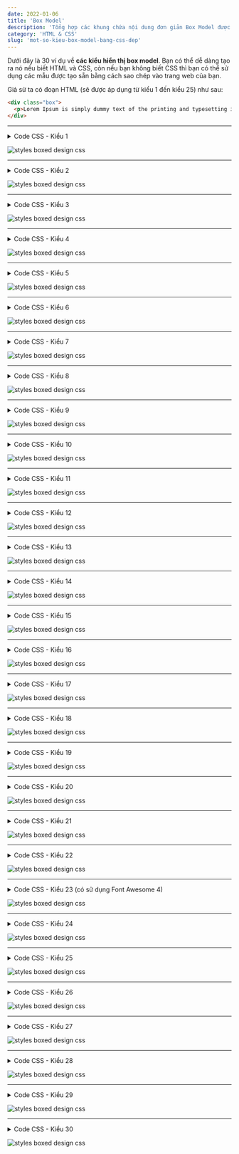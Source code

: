 ```yaml
---
date: 2022-01-06
title: 'Box Model'
description: 'Tổng hợp các khung chứa nội dung đơn giản Box Model được thiết kế bằng CSS.'
category: 'HTML & CSS'
slug: 'mot-so-kieu-box-model-bang-css-dep'
---
```


Dưới đây là 30 ví dụ về **các kiểu hiển thị box model**. Bạn có thể dễ dàng tạo ra nó nếu biết HTML và CSS, còn nếu bạn không biết CSS thì bạn có thể sử dụng các mẫu được tạo sẵn bằng cách sao chép vào trang web của bạn.

Giả sử ta có đoạn HTML (sẽ được áp dụng từ kiểu 1 đến kiểu 25) như sau:
```html
<div class="box">
  <p>Lorem Ipsum is simply dummy text of the printing and typesetting industry. Lorem Ipsum has been the industry's standard dummy text ever since the 1500s,...</p>
</div>
```

---
<details><summary>Code CSS - Kiểu 1</summary>

```css
.box {
    padding: 0.5em 1em;
    margin: 2em 0;
    font-weight: bold;
    border: solid 3px #000000;
}
.box p {
    margin: 0; 
    padding: 0;
}
```
</details>

![styles boxed design css](./reference-styles-box-css-1.png 'styles boxed css - kiểu 1')

---
<details><summary>Code CSS - Kiểu 2</summary>

```css
.box {
    padding: 0.5em 1em;
    margin: 2em 0;
    font-weight: bold;
    color: #6091d3;
    background: #FFF;
    border: solid 3px #6091d3;
    border-radius: 10px;
}
.box p {
    margin: 0; 
    padding: 0;
}
```
</details>

![styles boxed design css](./reference-styles-box-css-2.png 'styles boxed css - kiểu 2')

---

<details><summary>Code CSS - Kiểu 3</summary>

```css
.box {
    padding: 0.5em 1em;
    margin: 2em 0;
    color: #2c2c2f;
    background: #cde4ff;
}
.box p {
    margin: 0; 
    padding: 0;
}
```
</details>

![styles boxed design css](./reference-styles-box-css-3.png 'styles boxed css - kiểu 3')

---

<details><summary>Code CSS - Kiểu 4</summary>

```css
.box {
    padding: 8px 19px;
    margin: 2em 0;
    color: #2c2c2f;
    background: #cde4ff;
    border-top: solid 5px #5989cf;
    border-bottom: solid 5px #5989cf;
}
.box p {
    margin: 0; 
    padding: 0;
}
```
</details>

![styles boxed design css](./reference-styles-box-css-4.png 'styles boxed css - kiểu 4')

---

<details><summary>Code CSS - Kiểu 5</summary>

```css
.box {
    padding: 0.5em 1em;
    margin: 2em 0;
    border: double 5px #4ec4d3;
}
.box p {
    margin: 0; 
    padding: 0;
}
```
</details>

![styles boxed design css](./reference-styles-box-css-5.png 'styles boxed css - kiểu 5')

---

<details><summary>Code CSS - Kiểu 6</summary>

```css
.box {
    padding: 0.5em 1em;
    margin: 2em 0;
    background: #f0f7ff;
    border: dashed 2px #5b8bd0;
}
.box p {
    margin: 0; 
    padding: 0;
}
```
</details>

![styles boxed design css](./reference-styles-box-css-6.png 'styles boxed css - kiểu 6')

---

<details><summary>Code CSS - Kiểu 7</summary>

```css
.box {
    padding: 0.5em 1em;
    margin: 2em 0;
    color: #474747;
    background: whitesmoke;
    border-left: double 7px #4ec4d3;
    border-right: double 7px #4ec4d3;
}
.box p {
    margin: 0; 
    padding: 0;
}
```
</details>

![styles boxed design css](./reference-styles-box-css-7.png 'styles boxed css - kiểu 7')

---

<details><summary>Code CSS - Kiểu 8</summary>

```css
.box {
    padding: 0.5em 1em;
    margin: 2em 0;
    color: #232323;
    background: #fff8e8;
    border-left: solid 10px #ffc06e;
}
.box p {
    margin: 0; 
    padding: 0;
}
```
</details>

![styles boxed design css](./reference-styles-box-css-8.png 'styles boxed css - kiểu 8')

---

<details><summary>Code CSS - Kiểu 9</summary>

```css
.box {
    padding: 0.5em 1em;
    margin: 2em 0;
    color: #ff7d6e;
    background: #ffebe9;
    border-top: solid 10px #ff7d6e;
}
.box p {
    margin: 0; 
    padding: 0;
}
```
</details>

![styles boxed design css](./reference-styles-box-css-9.png 'styles boxed css - kiểu 9')

---

<details><summary>Code CSS - Kiểu 10</summary>

```css
.box {
    padding: 0.5em 1em;
    margin: 2em 0;
    color: #00BCD4;
    background: #e4fcff;
    border-top: solid 6px #1dc1d6;
    box-shadow: 0 3px 4px rgba(0, 0, 0, 0.32);
}
.box p {
    margin: 0; 
    padding: 0;
}
```
</details>

![styles boxed design css](./reference-styles-box-css-10.png 'styles boxed css - kiểu 10')

---

<details><summary>Code CSS - Kiểu 11</summary>

```css
.box {
    padding: 0.5em 1em;
    margin: 2em 0;
    color: #5d627b;
    background: white;
    border-top: solid 5px #5d627b;
    box-shadow: 0 3px 5px rgba(0, 0, 0, 0.22);
}
.box p {
    margin: 0; 
    padding: 0;
}
```
</details>

![styles boxed design css](./reference-styles-box-css-11.png 'styles boxed css - kiểu 11')

---

<details><summary>Code CSS - Kiểu 12</summary>

```css
.box {
    padding: 0.5em 1em;
    margin: 2em 0;
    color: #5989cf;
    background: #c6e4ff;
    border-bottom: solid 6px #aac5de;
    border-radius: 9px;
}
.box12 p {
    margin: 0; 
    padding: 0;
}
```
</details>

![styles boxed design css](./reference-styles-box-css-12.png 'styles boxed css - kiểu 12')

---

<details><summary>Code CSS - Kiểu 13</summary>

```css
.box {
    padding: 0.5em 1em;
    margin: 2em 0;
    color: #FFF;
    background: #6eb7ff;
    border-bottom: solid 6px #3f87ce;
    box-shadow: 0 3px 6px rgba(0, 0, 0, 0.25);
    border-radius: 9px;
}
.box p {
    margin: 0; 
    padding: 0;
}
```
</details>

![styles boxed design css](./reference-styles-box-css-13.png 'styles boxed css - kiểu 13')

---

<details><summary>Code CSS - Kiểu 14</summary>

```css
.box {
    padding: 0.2em 0.5em;
    margin: 2em 0;
    background: #d6ebff;
    box-shadow: 0px 0px 0px 10px #d6ebff;
    border: dashed 2px white;
}
.box p {
    margin: 0; 
    padding: 0;
}
```
</details>

![styles boxed design css](./reference-styles-box-css-14.png 'styles boxed css - kiểu 14')

---

<details><summary>Code CSS - Kiểu 15</summary>

```css
.box {
    padding: 0.2em 0.5em;
    margin: 2em 0;
    color: #565656;
    background: #ffeaea;
    box-shadow: 0px 0px 0px 10px #ffeaea;
    border: dashed 2px #ffc3c3;
    border-radius: 8px;
}
.box p {
    margin: 0; 
    padding: 0;
}
```
</details>

![styles boxed design css](./reference-styles-box-css-15.png 'styles boxed css - kiểu 15')

---

<details><summary>Code CSS - Kiểu 16</summary>

```css
.box {
    padding: 0.5em 1em;
    margin: 2em 0;
    background: -webkit-repeating-linear-gradient(-45deg, #f0f8ff, #f0f8ff 3px,#e9f4ff 3px, #e9f4ff 7px);
    background: repeating-linear-gradient(-45deg, #f0f8ff, #f0f8ff 3px,#e9f4ff 3px, #e9f4ff 7px);
}
.box p {
    margin: 0; 
    padding: 0;
}
```
</details>

![styles boxed design css](./reference-styles-box-css-16.png 'styles boxed css - kiểu 16')

---

<details><summary>Code CSS - Kiểu 17</summary>

```css
.box{
    margin:2em 0;
    position: relative;
    padding: 0.5em 1.5em;
    border-top: solid 2px black;
    border-bottom: solid 2px black;
}
.box:before, .box:after{
    content: '';
    position: absolute;
    top: -10px;
    width: 2px;
    height: -webkit-calc(100% + 20px);
    height: calc(100% + 20px);
    background-color: black;
}
.box:before {left: 10px;}
.box:after {right: 10px;}
.box p {
    margin: 0; 
    padding: 0;
}
```
</details>

![styles boxed design css](./reference-styles-box-css-17.png 'styles boxed css - kiểu 17')

---

<details><summary>Code CSS - Kiểu 18</summary>

```css
.box {
    margin:2em 0;
    position: relative;
    padding: 0.25em 1em;
    border: solid 2px #ffcb8a;
    border-radius: 3px 0 3px 0;
}
.box:before,.box:after {
    content: '';
    position: absolute;
    width:10px;
    height: 10px;
    border: solid 2px #ffcb8a;
    border-radius: 50%;
}
.box:after {
    top:-12px;
    left:-12px;
}
.box:before {
    bottom:-12px;
    right:-12px;
}
.box p {
    margin: 0; 
    padding: 0;
}
```
</details>

![styles boxed design css](./reference-styles-box-css-18.png 'styles boxed css - kiểu 18')

---

<details><summary>Code CSS - Kiểu 19</summary>

```css
.box {
    position: relative;
    padding:0.25em 1em;
}
.box:before,.box:after{ 
    content:'';
    width: 20px;
    height: 30px;
    position: absolute;
    display: inline-block;
}
.box:before{
    border-left: solid 1px #5767bf;
    border-top: solid 1px #5767bf;
    top:0;
    left: 0;
}
.box:after{
    border-right: solid 1px #5767bf;
    border-bottom: solid 1px #5767bf;
    bottom:0;
    right: 0;
}
.box p {
    margin: 0; 
    padding: 0;
}
```
</details>

![styles boxed design css](./reference-styles-box-css-19.png 'styles boxed css - kiểu 19')

---

<details><summary>Code CSS - Kiểu 20</summary>

```css
.box {
    position: relative;
    padding: 0.25em 1em;
    margin: 2em 0;
    top: 0;
    background: #efefef;
}
.box:before, .box:after{ 
    position: absolute;
    top: 0;
    content:'';
    width: 10px;
    height: 100%;
    display: inline-block;
    box-sizing: border-box;
}
.box:before{
    border-left: dotted 2px #15adc1;
    border-top: dotted 2px #15adc1;
    border-bottom: dotted 2px #15adc1;
    left: 0;
}
.box:after{
    border-top: dotted 2px #15adc1;
    border-right: dotted 2px #15adc1;
    border-bottom: dotted 2px #15adc1;
    right: 0;
}
.box p {
    margin: 0; 
    padding: 0;
}
```
</details>

![styles boxed design css](./reference-styles-box-css-20.png 'styles boxed css - kiểu 20')

---

<details><summary>Code CSS - Kiểu 21</summary>

```css
.box {
    padding: 0.5em 1em;
    background: -moz-linear-gradient(#ffb03c, #ff708d);
    background: -webkit-linear-gradient(#ffb03c, #ff708d);
    background: linear-gradient(to right, #ffb03c, #ff708d);
    color: #FFF;
}
.box p {
    margin: 0; 
    padding: 0;
}
```
</details>

![styles boxed design css](./reference-styles-box-css-21.png 'styles boxed css - kiểu 21')

---

<details><summary>Code CSS - Kiểu 22</summary>

```css
.box {
    padding: 0.5em 1em;
    margin: 1em 0;
    background: #f4f4f4;
    border-left: solid 6px #5bb7ae;
    box-shadow: 0px 2px 3px rgba(0, 0, 0, 0.33);
}
.box p {
    margin: 0; 
    padding: 0;
}
```
</details>

![styles boxed design css](./reference-styles-box-css-22.png 'styles boxed css - kiểu 22')

---

<details><summary>Code CSS - Kiểu 23 (có sử dụng Font Awesome 4)</summary>

```css
.box {
    position: relative;
    margin: 2em 0 2em 40px;
    padding: 8px 15px;
    background: #fff0c6;
    border-radius: 30px;
}
.box:before{font-family: FontAwesome;
    content: "\f111";
    position: absolute;
    font-size: 15px;
    left: -40px;
    bottom: 0;
    color: #fff0c6;
}
.box:after{
    font-family: FontAwesome;
    content: "\f111";
    position: absolute;
    font-size: 23px;
    left: -23px;
    bottom: 0;
    color: #fff0c6;
}
.box p {
    margin: 0; 
    padding: 0;
}
```
</details>

![styles boxed design css](./reference-styles-box-css-23.png 'styles boxed css - kiểu 23')

---

<details><summary>Code CSS - Kiểu 24</summary>

```css
.box {
    position: relative;
    padding: 0.5em 0.7em;
    margin: 2em 0;
    background: #e6f4ff;
    color: #5c98d4;
    font-weight: bold;
}
.box:after {
    position: absolute;
    content: '';
    top: 100%;
    left: 30px;
    border: 15px solid transparent;
    border-top: 15px solid #e6f4ff;
    width: 0;
    height: 0;
}
.box p {
    margin: 0; 
    padding: 0;
}
```
</details>

![styles boxed design css](./reference-styles-box-css-24.png 'styles boxed css - kiểu 24')

---

<details><summary>Code CSS - Kiểu 25</summary>

```css
.box {
    position: relative;
    background: #fff0cd;
    box-shadow: 0px 0px 0px 5px #fff0cd;
    border: dashed 2px white;
    padding: 0.2em 0.5em;
    color: #454545;
}
.box:after{
    position: absolute;
    content: '';
    right: -7px;
    top: -7px;
    border-width: 0 15px 15px 0;
    border-style: solid;
    border-color: #ffdb88 #fff #ffdb88;
    box-shadow: -1px 1px 1px rgba(0, 0, 0, 0.15);
}
.box p {
    margin: 0; 
    padding: 0;
}
```
</details>

![styles boxed design css](./reference-styles-box-css-25.png 'styles boxed css - kiểu 25')

---

<details><summary>Code CSS - Kiểu 26</summary>

```html
<div class="box">
    <span class="box-title">Lorem Ipsum</span>
    <p>Lorem Ipsum is simply dummy text of the printing and typesetting industry. Lorem Ipsum has been the industry's standard dummy text ever since the 1500s,...</p>
</div>
```
```css
.box {
    position: relative;
    margin: 2em 0;
    padding: 0.5em 1em;
    border: solid 3px #95ccff;
    border-radius: 8px;
}
.box .box-title {
    position: absolute;
    display: inline-block;
    top: -13px;
    left: 10px;
    padding: 0 9px;
    line-height: 1;
    font-size: 19px;
    background: #FFF;
    color: #95ccff;
    font-weight: bold;
}
.box p {
    margin: 0; 
    padding: 0;
}
```
</details>

![styles boxed design css](./reference-styles-box-css-26.png 'styles boxed css - kiểu 26')

---

<details><summary>Code CSS - Kiểu 27</summary>

```html
<div class="box">
    <span class="box-title">Lorem Ipsum</span>
    <p>Lorem Ipsum is simply dummy text of the printing and typesetting industry. Lorem Ipsum has been the industry's standard dummy text ever since the 1500s,...</p>
</div>
```
```css
.box {
    position: relative;
    margin: 2em 0;
    padding: 0.5em 1em;
    border: solid 3px #62c1ce;
}
.box .box-title {
    position: absolute;
    display: inline-block;
    top: -27px;
    left: -3px;
    padding: 0 9px;
    height: 25px;
    line-height: 25px;
    font-size: 17px;
    background: #62c1ce;
    color: #ffffff;
    font-weight: bold;
    border-radius: 5px 5px 0 0;
}
.box p {
    margin: 0; 
    padding: 0;
}
```
</details>

![styles boxed design css](./reference-styles-box-css-27.png 'styles boxed css - kiểu 27')

---

<details><summary>Code CSS - Kiểu 28</summary>

```html
<div class="box">
    <span class="box-title">Lorem Ipsum</span>
    <p>Lorem Ipsum is simply dummy text of the printing and typesetting industry. Lorem Ipsum has been the industry's standard dummy text ever since the 1500s,...</p>
</div>
```
```css
.box {
    position: relative;
    margin: 2em 0;
    padding: 25px 10px 7px;
    border: solid 2px #FFC107;
}
.box .box-title {
    position: absolute;
    display: inline-block;
    top: -2px;
    left: -2px;
    padding: 0 9px;
    height: 25px;
    line-height: 25px;
    font-size: 17px;
    background: #FFC107;
    color: #ffffff;
    font-weight: bold;
}
.box p {
    margin: 0; 
    padding: 0;
}
```
</details>

![styles boxed design css](./reference-styles-box-css-28.png 'styles boxed css - kiểu 28')

---

<details><summary>Code CSS - Kiểu 29</summary>

```html
<div class="box">
  <div class="box-title">Lorem Ipsum</div>
  <p>Lorem Ipsum is simply dummy text of the printing and typesetting industry. Lorem Ipsum has been the industry's standard dummy text ever since the 1500s,...</p>
</div>
```
```css
.box {
    margin: 2em 0;
    background: #dcefff;
}
.box .box-title {
    font-size: 1.2em;
    background: #5fb3f5;
    padding: 4px;
    text-align: center;
    color: #FFF;
    font-weight: bold;
    letter-spacing: 0.05em;
}
.box p {
    padding: 15px 20px;
    margin: 0;
}
```
</details>

![styles boxed design css](./reference-styles-box-css-29.png 'styles boxed css - kiểu 29')

---

<details><summary>Code CSS - Kiểu 30</summary>

```html
<div class="box">
  <div class="box-title">Lorem Ipsum</div>
  <p>Lorem Ipsum is simply dummy text of the printing and typesetting industry. Lorem Ipsum has been the industry's standard dummy text ever since the 1500s,...</p>
</div>
```
```css
.box30 {
    margin: 2em 0;
    background: #f1f1f1;
    box-shadow: 0 2px 4px rgba(0, 0, 0, 0.22);
}
.box .box-title {
    font-size: 1.2em;
    background: #5fc2f5;
    padding: 4px;
    text-align: center;
    color: #FFF;
    font-weight: bold;
    letter-spacing: 0.05em;
}
.box p {
    padding: 15px 20px;
    margin: 0;
}
```
</details>

![styles boxed design css](./reference-styles-box-css-30.png 'styles boxed css - kiểu 30')

